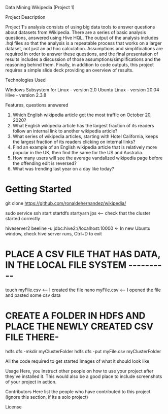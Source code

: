 Data Mining Wikipedia (Project 1)

Project Description

Project 1's analysis consists of using big data tools to answer questions about datasets from Wikipedia. There are a series of basic analysis questions, answered using Hive HQL. The output of the analysis includes .hql files so that the analysis is a repeatable process that works on a larger dataset, not just an ad hoc calculation. Assumptions and simplifications are required in order to answer these questions, and the final presentation of results includes a discussion of those assumptions/simplifications and the reasoning behind them. Finally, in addition to code outputs, this project requires a simple slide deck providing an overview of results. 

Technologies Used

Windows Subsystem for Linux - version 2.0
Ubuntu Linux - version 20.04
Hive  - version 2.3.8

Features, questions answered

1. Which English wikipedia article got the most traffic on October 20, 2020? 
2. What English wikipedia article has the largest fraction of its readers follow an internal link to another wikipedia article? 
3. What series of wikipedia articles, starting with Hotel California, keeps the largest fraction of its readers clicking on internal links? 
4. Find an example of an English wikipedia article that is relatively more popular in the UK, then find the same for the US and Australia. 
5. How many users will see the average vandalized wikipedia page before the offending edit is reversed? 
6. What was trending last year on a day like today?

# Getting Started

git clone https://github.com/ronaldehernandez/wikipedia/

sudo service ssh start
startdfs
startyarn
jps                           <-- check that the cluster started correctly

hiveserver2
beeline -u jdbc:hive2://localhost:10000         <- In new Ubuntu window, check hive server runs, Ctrl+D to exit

# PLACE A CSV FILE THAT HAS DATA, IN THE LOCAL FILE SYSTEM ----------

touch myFile.csv        <-- I created the file
nano  myFile.csv        <-- I opened the file and pasted some csv data

# CREATE A FOLDER IN HDFS AND PLACE THE NEWLY CREATED CSV FILE THERE-

hdfs dfs -mkdir myClusterFolder
hdfs dfs -put myFile.csv myClusterFolder

All the code required to get started
Images of what it should look like

Usage
Here, you instruct other people on how to use your project after they’ve installed it. This would also be a good place to include screenshots of your project in action.

Contributors
Here list the people who have contributed to this project. (ignore this section, if its a solo project)

License

